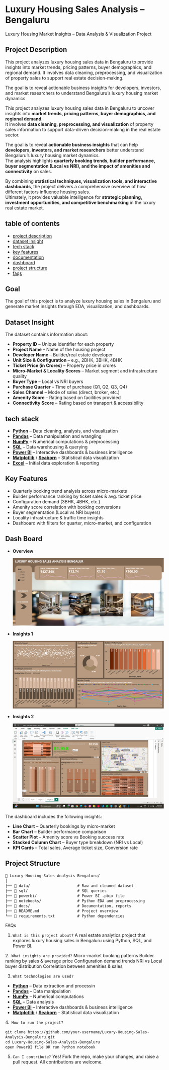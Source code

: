 # Luxury Housing Sales Analysis – Bengaluru

Luxury Housing Market Insights – Data Analysis & Visualization Project

## Project Description
This project analyzes luxury housing sales data in Bengaluru to provide insights into market trends, pricing patterns, buyer demographics, and regional demand. It involves data cleaning, preprocessing, and visualization of property sales to support real estate decision-making.

The goal is to reveal actionable business insights for developers, investors, and market researchers to understand Bengaluru’s luxury housing market dynamics

This project analyzes luxury housing sales data in Bengaluru to uncover insights into **market trends, pricing patterns, buyer demographics, and regional demand**.  
It involves **data cleaning, preprocessing, and visualization** of property sales information to support data-driven decision-making in the real estate sector.  

The goal is to reveal **actionable business insights** that can help **developers, investors, and market researchers** better understand Bengaluru’s luxury housing market dynamics.  
The analysis highlights **quarterly booking trends, builder performance, buyer segmentation (Local vs NRI), and the impact of amenities and connectivity** on sales.  

By combining **statistical techniques, visualization tools, and interactive dashboards**, the project delivers a comprehensive overview of how different factors influence housing sales.  
Ultimately, it provides valuable intelligence for **strategic planning, investment opportunities, and competitive benchmarking** in the luxury real estate market.  


## table of contents
- [project description](#project-description)
- [dataset insight](#dataset-insight)
- [tech stack](#tech-stack)
- [key features](#key-features)
- [documentation](#documentation)
- [dashboard](#dashboard)
- [project structure](#project-structure)
- [faqs](#faqs)


## Goal
The goal of this project is to analyze luxury housing sales in Bengaluru and generate market insights through EDA, visualization, and dashboards.

## Dataset Insight  

The dataset contains information about:  

- **Property ID** – Unique identifier for each property  
- **Project Name** – Name of the housing project  
- **Developer Name** – Builder/real estate developer  
- **Unit Size & Configuration** – e.g., 2BHK, 3BHK, 4BHK  
- **Ticket Price (in Crores)** – Property price in crores  
- **Micro-Market & Locality Scores** – Market segment and infrastructure quality  
- **Buyer Type** – Local vs NRI buyers  
- **Purchase Quarter** – Time of purchase (Q1, Q2, Q3, Q4)  
- **Sales Channel** – Mode of sales (direct, broker, etc.)  
- **Amenity Score** – Rating based on facilities provided  
- **Connectivity Score** – Rating based on transport & accessibility  


## tech stack  

- [**Python**](https://www.python.org/) – Data cleaning, analysis, and visualization  
- [**Pandas**](https://pandas.pydata.org/) – Data manipulation and wrangling  
- [**NumPy**](https://numpy.org/) – Numerical computations & preprocessing  
- [**SQL**](https://www.mysql.com/) – Data warehousing & querying  
- [**Power BI**](https://powerbi.microsoft.com/) – Interactive dashboards & business intelligence  
- [**Matplotlib**](https://matplotlib.org/) / [**Seaborn**](https://seaborn.pydata.org/) – Statistical data visualization  
- [**Excel**](https://www.microsoft.com/microsoft-365/excel) – Initial data exploration & reporting  


## Key Features

- Quarterly booking trend analysis across micro-markets
- Builder performance ranking by ticket sales & avg. ticket price
- Configuration demand (3BHK, 4BHK, etc.)
- Amenity score correlation with booking conversions
- Buyer segmentation (Local vs NRI buyers)
- Locality infrastructure & traffic time insights
- Dashboard with filters for quarter, micro-market, and configuration

## Dash Board  

- **Overview**

 
  ![dashboard overview](https://github.com/vinozzxx/Luxury-Housing-Sales-Analysis-Bengaluru/blob/b4ea0adbf766f36bf4c9baa2541baa0c82460e15/Home.png)  

- **Insights 1**

 
  ![insights 1](https://github.com/vinozzxx/Luxury-Housing-Sales-Analysis-Bengaluru/blob/b4064e372a59d245f782039ce9ce7f17dfbeab7b/insights_1.png)
  
- **Insights 2**

 
  ![insights 2](https://github.com/vinozzxx/Luxury-Housing-Sales-Analysis-Bengaluru/blob/954c0c24edfdd07c4745a30b08ce4a6be07e048b/overview.png) 
 
The dashboard includes the following insights:  

- **Line Chart** – Quarterly bookings by micro-market  
- **Bar Chart** – Builder performance comparison  
- **Scatter Plot** – Amenity score vs Booking success rate  
- **Stacked Column Chart** – Buyer type breakdown (NRI vs Local)  
- **KPI Cards** – Total sales, Average ticket size, Conversion rate  


## Project Structure
```
📁 Luxury-Housing-Sales-Analysis-Bengaluru/
│
├── 📂 data/                     # Raw and cleaned dataset
├── 📂 sql/                      # SQL queries
├── 📂 powerbi/                  # Power BI .pbix file
├── 📂 notebooks/                # Python EDA and preprocessing
├── 📂 docs/                     # Documentation, reports
├── 📄 README.md                 # Project overview
└── 📄 requirements.txt          # Python dependencies
```

FAQs

1. `What is this project about?`
A real estate analytics project that explores luxury housing sales in Bengaluru using Python, SQL, and Power BI.

2.` What insights are provided?`
Micro-market booking patterns
Builder ranking by sales & average price
Configuration demand trends
NRI vs Local buyer distribution
Correlation between amenities & sales

3. `What technologies are used?`
- [**Python**](https://www.python.org/) – Data extraction and processin  
- [**Pandas**](https://pandas.pydata.org/) – Data manipulation  
- [**NumPy**](https://numpy.org/) – Numerical computations 
- [**SQL**](https://www.mysql.com/) – Data analysis  
- [**Power BI**](https://powerbi.microsoft.com/) – Interactive dashboards & business intelligence  
- [**Matplotlib**](https://matplotlib.org/) / [**Seaborn**](https://seaborn.pydata.org/) – Statistical data visualization 

4.` How to run the project?`

```
git clone https://github.com/your-username/Luxury-Housing-Sales-Analysis-Bengaluru.git
cd Luxury-Housing-Sales-Analysis-Bengaluru
open PowerBI file OR run Python notebook
```
5. `Can I contribute?`
Yes! Fork the repo, make your changes, and raise a pull request. All contributions are welcome.













